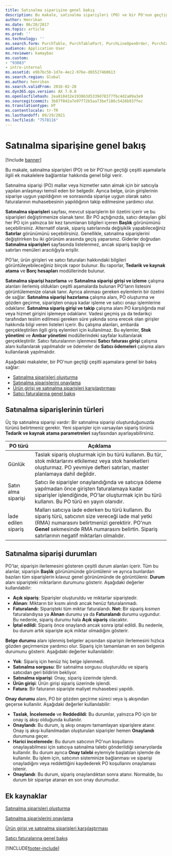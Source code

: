 ```yaml
---
title: Satınalma siparişine genel bakış
description: Bu makale, satınalma siparişleri (PO) ve bir PO'nun geçtiği çeşitli aşamalarla ilgili ek makalelere bağlantılar hakkında genel bilgi verir.
author: Henrikan
ms.date: 06/20/2017
ms.topic: article
ms.prod: ''
ms.technology: ''
ms.search.form: PurchTable, PurchTablePart, PurchLineOpenOrder, PurchConfirmationRequestJournal
audience: Application User
ms.reviewer: kamaybac
ms.custom:
- "93083"
- intro-internal
ms.assetid: e9b7bc5b-1d7e-4ec2-97be-d655274b0613
ms.search.region: Global
ms.author: henrikan
ms.search.validFrom: 2016-02-28
ms.dyn365.ops.version: AX 7.0.0
ms.openlocfilehash: 2ea818432e193863d5339d78377fbc4d2a09a3e9
ms.sourcegitcommit: 3b87f042a7e97f72b5aa73bef186c5426b937fec
ms.translationtype: HT
ms.contentlocale: tr-TR
ms.lasthandoff: 09/29/2021
ms.locfileid: "7578116"
---
```

# <a name="purchase-order-overview"></a>Satınalma siparişine genel bakış

[!include [banner](../includes/banner.md)]

Bu makale, satınalma siparişleri (PO) ve bir PO'nun geçtiği çeşitli aşamalarla ilgili ek makalelere bağlantılar hakkında genel bilgi verir.

Satınalma siparişi (PO) mallar veya hizmetler satın almak için bir satıcıyla yapılan anlaşmayı temsil eden bir belgedir. Ayrıca belge, ürün girişlerinin siparişe uygun yapıldığının ve sonrasında siparişe uygun olarak satıcı faturalarının muhasebesinin yapıldığının takip edilmesine yardımcı olur.  

**Satınalma siparişleri** sayfası, mevcut siparişlerin bir özetini içerir ve bu siparişleri değiştirmenize olanak tanır. Bir PO açtığınızda, satıcı detayları gibi her PO için yalnızca bir kez tanımlanan bilgileri içeren **Başlık** görünümünü seçebilirsiniz. Alternatif olarak, sipariş satırlarında değişiklik yapabileceğiniz **Satırlar** görünümünü seçebilirsiniz. Genellikle, satınalma siparişlerini değiştirirken bu iki görünüm arasında geçiş yaparsınız. Giderler doğrudan **Satınalma siparişleri** sayfasında listelenmez, ancak sipariş başlığı ve satırları menüleri aracılığıyla erişilir.  

PO'lar, ürün girişleri ve satıcı faturaları hakkındaki bilgileri görüntüleyebileceğiniz birçok rapor bulunur. Bu raporlar, **Tedarik ve kaynak atama** ve **Borç hesapları** modüllerinde bulunur.  

**Satınalma siparişi hazırlama** ve **Satınalma siparişi girişi ve izleme** çalışma alanları ilerlemiş oldukları çeşitli aşamalarda bulunan PO'ların listesini görüntülemenize olanak tanır. Ayrıca alınması gereken eylemlerin bir özetini de sağlar. **Satınalma siparişi hazırlama** çalışma alanı, PO oluşturma ve gözden geçirme, siparişten onaya kadar işleme ve satıcı onayı işlemlerine odaklanır. **Satınalma sipariş girişi ve takip** çalışma alanı PO karşılığında mal veya hizmet girişini işlemeye odaklanır. Vadesi geçmiş ya da tedarikçi tarafından teslim edilmesi gereken süre yakında sona erecek olan girişler hakkında bilgi veren listeleri içerir. Bu çalışma alanları, ambarda gerçekleştirilen ilgili giriş eylemleri için kullanılmaz. Bu eylemler, **Stok yönetimi** ve **Ambar yönetimi** modüllerindeki sayfalar kullanılarak gerçekleştirilir. Satıcı faturalarının işlenmesi **Satıcı faturası girişi** çalışma alanı kullanılarak yapılmalıdır ve ödemeler de **Satıcı ödemeleri** çalışma alanı kullanılarak yapılmalıdır.  

Aşağıdaki makaleler, bir PO'nun geçtiği çeşitli aşamalara genel bir bakış sağlar:

-   [Satınalma siparişleri oluşturma](purchase-order-creation.md)
-   [Satınalma siparişlerini onaylama](purchase-order-approval-confirmation.md)
-   [Ürün girişi ve satınalma siparişleri karşılaştırması](product-receipt-against-purchase-orders.md)
-   [Satıcı faturalarına genel bakış](../../finance/accounts-payable/vendor-invoices-overview.md)

## <a name="types-of-purchase-orders"></a>Satınalma siparişlerinin türleri
Üç tip satınalma siparişi vardır: Bir satınalma siparişi oluşturduğunuzda türünü belirtmeniz gerekir. Yeni siparişler için varsayılan sipariş türünü **Tedarik ve kaynak atama parametreleri** sayfasından ayarlayabilirsiniz.

| PO türü        | Açıklama                                                                                                                                                                                                                                                                           |
|----------------|---------------------------------------------------------------------------------------------------------------------------------------------------------------------------------------------------------------------------------------------------------------------------------------|
| Günlük        | Taslak sipariş oluşturmak için bu türü kullanın. Bu tür, stok miktarlarını etkilemez veya stok hareketleri oluşturmaz. PO yevmiye defteri satırları, master planlamaya dahil değildir.                                                                                                       |
| Satın alma siparişi | Satıcı ile siparişler onaylandığında ve satıcıya ödeme yapılmadan önce girişten faturalamaya kadar siparişler işlendiğinde, PO'lar oluşturmak için bu türü kullanın. Bu PO türü en yayın olanıdır.                                                                          |
| İade edilen sipariş | Malları satıcıya iade ederken bu türü kullanın. Bu sipariş türü, satıcının size vereceği iade mal yetki (RMA) numarasını belirtmenizi gerektirir. PO'nun **Genel** sekmesinde RMA numarasını belirtin. Sipariş satırlarının negatif miktarları olmalıdır. |

## <a name="purchase-order-statuses"></a>Satınalma siparişi durumları
PO'lar, siparişin ilerlemesini gösteren çeşitli durum alanları içerir. Tüm bu alanlar, siparişin **Başlık** görünümünde görüntülenir ve ayrıca bunlardan bazıları tüm siparişlerin kılavuz genel görünümünde de görüntülenir. **Durum** alanı siparişteki miktarların durumunu gösterir. Aşağıdaki değerler kullanılabilir:

-   **Açık sipariş**: Siparişler oluşturuldu ve miktarlar sipariştedir.
-   **Alınan**: Miktarın bir kısmı alındı ancak henüz faturalanmadı.
-   **Faturalandı**: Siparişteki tüm miktar faturalandı. **Not:** Bir sipariş *kısmen* faturalandıysa ya **Alınan** durumu ya da **Faturalandı** durumu uygundur. Bu nedenle, sipariş durumu hala **Açık sipariş** olacaktır.
-   **İptal edildi**: Sipariş önce onaylandı ancak sonra iptal edildi. Bu nedenle, bu durum artık siparişte açık miktar olmadığını gösterir.

**Belge durumu** alanı işlenmiş belgeler açısından siparişin ilerlemesini hızlıca gözden geçirmenize yardımcı olur. Sipariş için tamamlanan en son belgenin durumunu gösterir. Aşağıdaki değerler kullanılabilir:

-   **Yok**: Sipariş için henüz hiç belge işlenmedi.
-   **Satınalma sorgusu**: Bir satınalma sorgusu oluşturuldu ve sipariş satıcıdan geri bildirim bekliyor.
-   **Satınalma siparişi**: Onay, sipariş üzerinde işlendi.
-   **Ürün girişi**: Ürün girişi sipariş üzerinde işlendi.
-   **Fatura**: Bir faturanın siparişte maliyet muhasebesi yapıldı.

**Onay durumu** alanı, PO bir gözden geçirme süreci veya iş akışından geçerse kullanılır. Aşağıdaki değerler kullanılabilir:

-   **Taslak**, **İncelemede** ve **Reddedildi**: Bu durumlar, yalnızca PO için bir onay iş akışı olduğunda kullanılır.
-   **Onaylandı**: Bu durum, iş akışı onayını tamamlayan siparişlere atanır. Onay iş akışı kullanılmadan oluşturulan siparişler hemen **Onaylandı** durumuna geçer.
-   **Harici incelemede**: Bu durum satıcının PO'nun koşullarını onaylayabilmesi için satıcıya satınalma talebi gönderildiği senaryolarda kullanılır. Bu durum ayrıca **Onay talebi** eylemiyle başlatılan işlemde de kullanılır. Bu işlem için, satıcının sisteminize bağlanması ve siparişi onayladığını veya reddettiğini kaydederek PO koşullarını onaylaması istenir.
-   **Onaylandı**: Bu durum, sipariş onaylandıktan sonra atanır. Normalde, bu durum bir siparişe atanan en son onay durumudur.


## <a name="additional-resources"></a>Ek kaynaklar

[Satınalma siparişleri oluşturma](purchase-order-creation.md)

[Satınalma siparişlerini onaylama](purchase-order-approval-confirmation.md)

[Ürün girişi ve satınalma siparişleri karşılaştırması](product-receipt-against-purchase-orders.md)

[Satıcı faturalarına genel bakış](../../finance/accounts-payable/vendor-invoices-overview.md)





[!INCLUDE[footer-include](../../includes/footer-banner.md)]